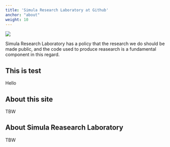 ```yaml
---
title: 'Simula Research Laboratory at Github'
anchor: "about"
weight: 10
---
```


![](simula_main_rgb.png)

Simula Research Laboratory has a policy that the research we do should
be made public, and the code used to produce reasearch is a
fundamental component in this regard.

## This is test
Hello

## About this site

TBW

## About Simula Reasearch Laboratory

TBW

